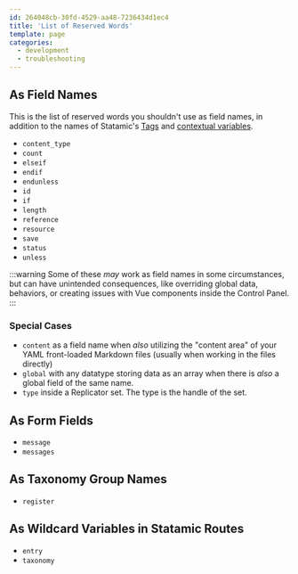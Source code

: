 ```yaml
---
id: 264048cb-30fd-4529-aa48-7236434d1ec4
title: 'List of Reserved Words'
template: page
categories:
  - development
  - troubleshooting
---
```

## As Field Names

This is the list of reserved words you shouldn't use as field names, in addition to the names of Statamic's [Tags](/tags) and [contextual variables](/variables).

- `content_type`
- `count`
- `elseif`
- `endif`
- `endunless`
- `id`
- `if`
- `length`
- `reference`
- `resource`
- `save`
- `status`
- `unless`

:::warning
Some of these _may_ work as field names in some circumstances, but can have unintended consequences, like overriding global data, behaviors, or creating issues with Vue components inside the Control Panel.
:::

### Special Cases

- `content` as a field name when _also_ utilizing the "content area" of your YAML front-loaded Markdown files (usually when working in the files directly)
- `global` with any datatype storing data as an array when there is _also_ a global field of the same name.
- `type` inside a Replicator set. The type is the handle of the set.

## As Form Fields

- `message`
- `messages`

## As Taxonomy Group Names
- `register`

## As Wildcard Variables in Statamic Routes

- `entry`
- `taxonomy`
